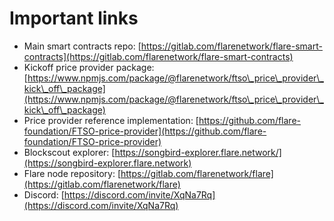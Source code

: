 # Important links

* Main smart contracts repo: [https://gitlab.com/flarenetwork/flare-smart-contracts](https://gitlab.com/flarenetwork/flare-smart-contracts)
* Kickoff price provider package: [https://www.npmjs.com/package/@flarenetwork/ftso\_price\_provider\_kick\_off\_package](https://www.npmjs.com/package/@flarenetwork/ftso\_price\_provider\_kick\_off\_package)
* Price provider reference implementation: [https://github.com/flare-foundation/FTSO-price-provider](https://github.com/flare-foundation/FTSO-price-provider)
* Blockscout explorer: [https://songbird-explorer.flare.network/](https://songbird-explorer.flare.network)
* Flare node repository: [https://gitlab.com/flarenetwork/flare](https://gitlab.com/flarenetwork/flare)
* Discord: [https://discord.com/invite/XqNa7Rq](https://discord.com/invite/XqNa7Rq)
